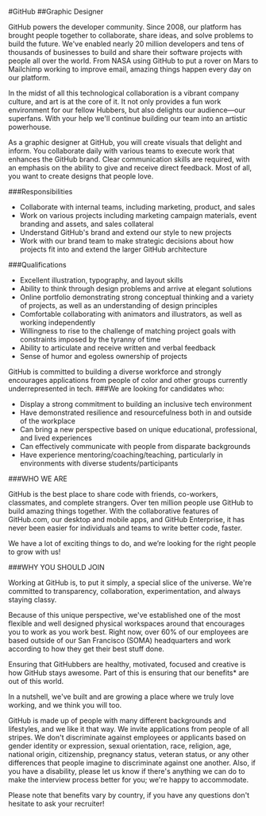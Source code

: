#GitHub
##Graphic Designer

GitHub powers the developer community. Since 2008, our platform has brought people together to collaborate, share ideas, and solve problems to build the future. We've enabled nearly 20 million developers and tens of thousands of businesses to build and share their software projects with people all over the world. From NASA using GitHub to put a rover on Mars to Mailchimp working to improve email, amazing things happen every day on our platform.

In the midst of all this technological collaboration is a vibrant company culture, and art is at the core of it. It not only provides a fun work environment for our fellow Hubbers, but also delights our audience—our superfans. With your help we'll continue building our team into an artistic powerhouse.

As a graphic designer at GitHub, you will create visuals that delight and inform. You collaborate daily with various teams to execute work that enhances the GitHub brand. Clear communication skills are required, with an emphasis on the ability to give and receive direct feedback. Most of all, you want to create designs that people love.

###Responsibilities
* Collaborate with internal teams, including marketing, product, and sales
* Work on various projects including marketing campaign materials, event branding and assets, and sales collateral
* Understand GitHub's brand and extend our style to new projects
* Work with our brand team to make strategic decisions about how projects fit into and extend the larger GitHub architecture

###Qualifications
* Excellent illustration, typography, and layout skills
* Ability to think through design problems and arrive at elegant solutions
* Online portfolio demonstrating strong conceptual thinking and a variety of projects, as well as an understanding of design principles
* Comfortable collaborating with animators and illustrators, as well as working independently
* Willingness to rise to the challenge of matching project goals with constraints imposed by the tyranny of time
* Ability to articulate and receive written and verbal feedback
* Sense of humor and egoless ownership of projects

GitHub is committed to building a diverse workforce and strongly encourages applications from people of color and other groups currently underrepresented in tech.
###We are looking for candidates who:

* Display a strong commitment to building an inclusive tech environment
* Have demonstrated resilience and resourcefulness both in and outside of the workplace
* Can bring a new perspective based on unique educational, professional, and lived experiences
* Can effectively communicate with people from disparate backgrounds
* Have experience mentoring/coaching/teaching, particularly in environments with diverse students/participants

###WHO WE ARE

GitHub is the best place to share code with friends, co-workers, classmates, and complete strangers. Over ten million people use GitHub to build amazing things together. With the collaborative features of GitHub.com, our desktop and mobile apps, and GitHub Enterprise, it has never been easier for individuals and teams to write better code, faster.

We have a lot of exciting things to do, and we’re looking for the right people to grow with us!

###WHY YOU SHOULD JOIN

Working at GitHub is, to put it simply, a special slice of the universe. We're committed to transparency, collaboration, experimentation, and always staying classy.

Because of this unique perspective, we've established one of the most flexible and well designed physical workspaces around that encourages you to work as you work best. Right now, over 60% of our employees are based outside of our San Francisco (SOMA) headquarters and work according to how they get their best stuff done.

Ensuring that GitHubbers are healthy, motivated, focused and creative is how GitHub stays awesome. Part of this is ensuring that our benefits* are out of this world.

In a nutshell, we've built and are growing a place where we truly love working, and we think you will too.

GitHub is made up of people with many different backgrounds and lifestyles, and we like it that way. We invite applications from people of all stripes. We don't discriminate against employees or applicants based on gender identity or expression, sexual orientation, race, religion, age, national origin, citizenship, pregnancy status, veteran status, or any other differences that people imagine to discriminate against one another. Also, if you have a disability, please let us know if there's anything we can do to make the interview process better for you; we're happy to accommodate.

Please note that benefits vary by country, if you have any questions don't hesitate to ask your recruiter!